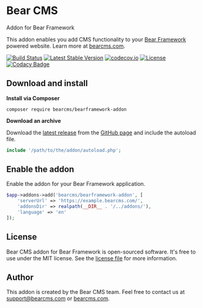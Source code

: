 # Bear CMS
Addon for Bear Framework

This addon enables you add CMS functionality to your [Bear Framework](https://bearframework.com/) powered website. Learn more at [bearcms.com](https://bearcms.com/).

[![Build Status](https://travis-ci.org/bearcms/bearframework-addon.svg)](https://travis-ci.org/bearcms/bearframework-addon)
[![Latest Stable Version](https://poser.pugx.org/bearcms/bearframework-addon/v/stable)](https://packagist.org/packages/bearcms/bearframework-addon)
[![codecov.io](https://codecov.io/github/bearcms/bearframework-addon/coverage.svg?branch=master)](https://codecov.io/github/bearcms/bearframework-addon?branch=master)
[![License](https://poser.pugx.org/bearcms/bearframework-addon/license)](https://packagist.org/packages/bearcms/bearframework-addon)
[![Codacy Badge](https://api.codacy.com/project/badge/Grade/45344c8c617d466bad42e4cbd5313b65)](https://www.codacy.com/app/ivo_2/bearframework-addon)

## Download and install

**Install via Composer**

```shell
composer require bearcms/bearframework-addon
```

**Download an archive**

Download the [latest release](https://github.com/bearcms/bearframework-addon/releases) from the [GitHub page](https://github.com/bearcms/bearframework-addon) and include the autoload file.
```php
include '/path/to/the/addon/autoload.php';
```

## Enable the addon
Enable the addon for your Bear Framework application.

```php
$app->addons->add('bearcms/bearframework-addon', [
    'serverUrl' => 'https://example.bearcms.com/',
    'addonsDir' => realpath(__DIR__ . '/../addons/'),
    'language' => 'en'
]);
```

## License
Bear CMS addon for Bear Framework is open-sourced software. It's free to use under the MIT license. See the [license file](https://github.com/bearcms/bearframework-addon/blob/master/LICENSE) for more information.

## Author
This addon is created by the Bear CMS team. Feel free to contact us at [support@bearcms.com](mailto:support@bearcms.com) or [bearcms.com](https://bearcms.com/).
